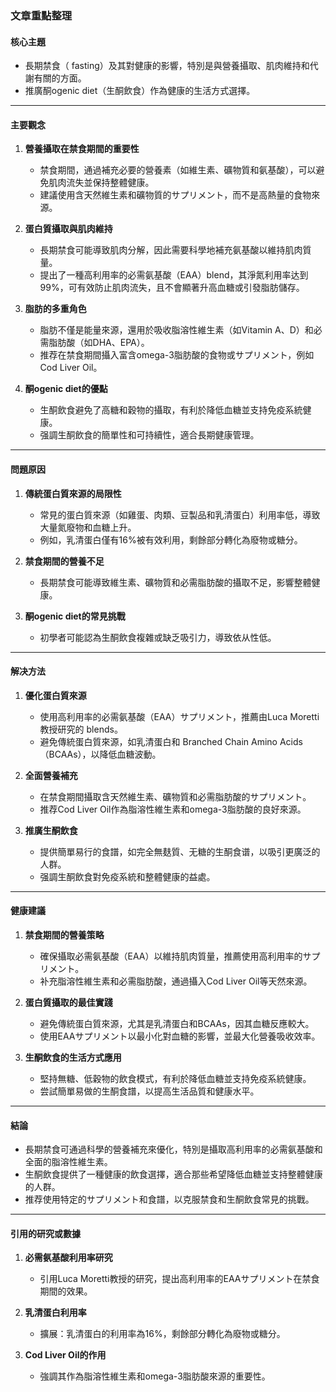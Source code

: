 ### 文章重點整理

#### 核心主題
- 長期禁食（ fasting）及其對健康的影響，特別是與營養攝取、肌肉維持和代謝有關的方面。
- 推廣酮ogenic diet（生酮飲食）作為健康的生活方式選擇。

---

#### 主要觀念

1. **營養攝取在禁食期間的重要性**
   - 禁食期間，通過補充必要的營養素（如維生素、礦物質和氨基酸），可以避免肌肉流失並保持整體健康。
   - 建議使用含天然維生素和礦物質的サプリメント，而不是高熱量的食物來源。

2. **蛋白質攝取與肌肉維持**
   - 長期禁食可能導致肌肉分解，因此需要科學地補充氨基酸以維持肌肉質量。
   - 提出了一種高利用率的必需氨基酸（EAA）blend，其淨氮利用率达到99%，可有效防止肌肉流失，且不會顯著升高血糖或引發脂肪儲存。

3. **脂肪的多重角色**
   - 脂肪不僅是能量來源，還用於吸收脂溶性維生素（如Vitamin A、D）和必需脂肪酸（如DHA、EPA）。
   - 推荐在禁食期間攝入富含omega-3脂肪酸的食物或サプリメント，例如Cod Liver Oil。

4. **酮ogenic diet的優點**
   - 生酮飲食避免了高糖和穀物的攝取，有利於降低血糖並支持免疫系統健康。
   - 强調生酮飲食的簡單性和可持續性，適合長期健康管理。

---

#### 問題原因

1. **傳統蛋白質來源的局限性**
   - 常見的蛋白質來源（如雞蛋、肉類、豆製品和乳清蛋白）利用率低，導致大量氮廢物和血糖上升。
   - 例如，乳清蛋白僅有16%被有效利用，剩餘部分轉化為廢物或糖分。

2. **禁食期間的營養不足**
   - 長期禁食可能導致維生素、礦物質和必需脂肪酸的攝取不足，影響整體健康。

3. **酮ogenic diet的常見挑戰**
   - 初學者可能認為生酮飲食複雜或缺乏吸引力，導致依从性低。

---

#### 解决方法

1. **優化蛋白質來源**
   - 使用高利用率的必需氨基酸（EAA）サプリメント，推薦由Luca Moretti教授研究的 blends。
   - 避免傳統蛋白質來源，如乳清蛋白和 Branched Chain Amino Acids（BCAAs），以降低血糖波動。

2. **全面營養補充**
   - 在禁食期間攝取含天然維生素、礦物質和必需脂肪酸的サプリメント。
   - 推荐Cod Liver Oil作為脂溶性維生素和omega-3脂肪酸的良好來源。

3. **推廣生酮飲食**
   - 提供簡單易行的食譜，如完全無麸質、无糖的生酮食谱，以吸引更廣泛的人群。
   - 强調生酮飲食對免疫系統和整體健康的益處。

---

#### 健康建議

1. **禁食期間的營養策略**
   - 確保攝取必需氨基酸（EAA）以維持肌肉質量，推薦使用高利用率的サプリメント。
   - 补充脂溶性維生素和必需脂肪酸，通過攝入Cod Liver Oil等天然來源。

2. **蛋白質攝取的最佳實踐**
   - 避免傳統蛋白質來源，尤其是乳清蛋白和BCAAs，因其血糖反應較大。
   - 使用EAAサプリメント以最小化對血糖的影響，並最大化營養吸收效率。

3. **生酮飲食的生活方式應用**
   - 堅持無糖、低穀物的飲食模式，有利於降低血糖並支持免疫系統健康。
   - 尝試簡單易做的生酮食譜，以提高生活品質和健康水平。

---

#### 結論

- 長期禁食可通過科學的營養補充來優化，特別是攝取高利用率的必需氨基酸和全面的脂溶性維生素。
- 生酮飲食提供了一種健康的飲食選擇，適合那些希望降低血糖並支持整體健康的人群。
- 推荐使用特定的サプリメント和食譜，以克服禁食和生酮飲食常見的挑戰。

---

#### 引用的研究或數據

1. **必需氨基酸利用率研究**
   - 引用Luca Moretti教授的研究，提出高利用率的EAAサプリメント在禁食期間的效果。
   
2. **乳清蛋白利用率**
   - 擴展：乳清蛋白的利用率為16%，剩餘部分轉化為廢物或糖分。

3. **Cod Liver Oil的作用**
   - 強調其作為脂溶性維生素和omega-3脂肪酸來源的重要性。